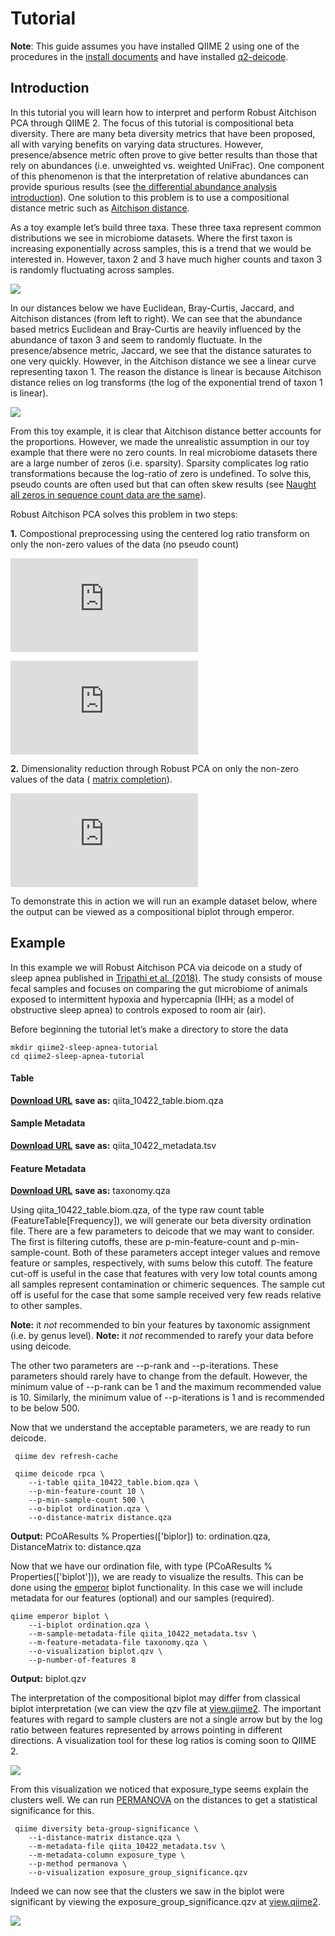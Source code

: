 # Tutorial
 
**Note**: This guide assumes you have installed QIIME 2 using one of the procedures in the [install documents](https://docs.qiime2.org/2019.1/install/) and have installed [q2-deicode](https://library.qiime2.org/plugins/q2-deicode).

## Introduction 

In this tutorial you will learn how to interpret and perform Robust Aitchison PCA through QIIME 2. The focus of this tutorial is compositional beta diversity. There are many beta diversity metrics that have been proposed, all with varying benefits on varying data structures. However, presence/absence metric often prove to give better results than those that rely on abundances (i.e. unweighted vs. weighted UniFrac). One component of this phenomenon is that the interpretation of relative abundances can provide spurious results (see [the differential abundance analysis introduction](https://docs.qiime2.org/2019.1/tutorials/gneiss/)). One solution to this problem is to use a compositional distance metric such as [Aitchison distance](https://en.wikipedia.org/wiki/Aitchison_geometry). 


As a toy example let’s build three taxa. These three taxa represent common distributions we see in microbiome datasets. Where the first taxon is increasing exponentially across samples, this is a trend that we would be interested in. However, taxon 2 and 3 have much higher counts and taxon 3 is randomly fluctuating across samples.  

![](https://cdn1.imggmi.com/uploads/2019/2/5/ed98350fbb7df22df074c3751268ad09-full.png)

In our distances below we have Euclidean, Bray-Curtis, Jaccard, and Aitchison distances (from left to right). We can see that the abundance based metrics Euclidean and Bray-Curtis are heavily influenced by the abundance of taxon 3 and seem to randomly fluctuate. In the presence/absence metric, Jaccard, we see that the distance saturates to one very quickly. However, in the Aitchison distance we see a linear curve representing taxon 1. The reason the distance is linear is because Aitchison distance relies on log transforms (the log of the exponential trend of taxon 1 is linear). 


![](https://cdn1.imggmi.com/uploads/2019/2/5/ccf5feb1e1cfeda1329689abe949a3c7-full.png)

From this toy example, it is clear that Aitchison distance better accounts for the proportions. However, we made the unrealistic assumption in our toy example that there were no zero counts. In real microbiome datasets there are a large number of zeros (i.e. sparsity). Sparsity complicates log ratio transformations because the log-ratio of zero is undefined. To solve this, pseudo counts are often used but that can often skew results (see [Naught all zeros in sequence count data are the same](https://www.biorxiv.org/content/10.1101/477794v1)). 

Robust Aitchison PCA solves this problem in two steps:

**1.** Compostional preprocessing using the centered log ratio transform on only the non-zero values of the data (no pseudo count)

![](https://latex.codecogs.com/gif.latex?rclr%28x%29%20%3D%20%5B%5Clog%5Cfrac%7Bx_%7B1%7D%7D%7Bg_%7Br%7D%28x%29%7D%20%2C%20...%20%2C%20%5Clog%5Cfrac%7Bx_%7BD%7D%7D%7Bg_%7Br%7D%28x%29%7D%5D)

![](https://latex.codecogs.com/gif.latex?g_%7Br%7D%28x%29%20%3D%20%28%5Cprod_%7Bi%20%5Cin%20%5COmega%20_%7Bx%7D%7D%5E%7B%20%7D%20x_%7Bi%7D%29%5E%7B1/%5Cleft%20%7C%20%5COmega%20_%7Bx%7D%20%5Cright%20%7C%7D)

**2.** Dimensionality reduction through Robust PCA on only the non-zero values of the data ( [matrix completion]( https://arxiv.org/pdf/0906.2027.pdf)). 

![](https://latex.codecogs.com/gif.latex?%5Cmin_%7B%5Cboldsymbol%7BU%7D%2C%20%5Cboldsymbol%7BV%7D%7D%20%5C%3B%20%5Cbigg%5Cvert%20%5CLambda%20%5Cleft%28%20%5Cboldsymbol%7BY%7D%20-%20%5Cboldsymbol%7BU%7D%20%5Cboldsymbol%7BS%7D%20%5Cboldsymbol%7BV%7D%5E%7BT%7D%20%5Cright%29%20%5Cbigg%5Cvert%20_%7B2%7D%5E%7B2%7D)

To demonstrate this in action we will run an example dataset below, where the output can be viewed as a compositional biplot through emperor. 

## Example 

In this example we will Robust Aitchison PCA via deicode on a study of sleep apnea published in [Tripathi et al. (2018)](https://msystems.asm.org/content/3/3/e00020-18). The study consists of mouse fecal samples and focuses on comparing the gut microbiome of animals exposed to intermittent hypoxia and hypercapnia (IHH; as a model of obstructive sleep apnea) to controls exposed to room air (air). 

Before beginning the tutorial let’s make a directory to store the data

```shell
mkdir qiime2-sleep-apnea-tutorial
cd qiime2-sleep-apnea-tutorial
```

#### Table
[**Download URL**](https://github.com/biocore/DEICODE/blob/master/ipynb/sleep_apnea/qiime2-sleep-apnea-tutorial/qiita_10422_table.biom.qza)
**save as:** qiita_10422_table.biom.qza 

#### Sample Metadata
[**Download URL**]( https://github.com/biocore/DEICODE/blob/master/ipynb/sleep_apnea/qiime2-sleep-apnea-tutorial/qiita_10422_metadata.tsv)
**save as:** qiita_10422_metadata.tsv

#### Feature Metadata
[**Download URL**]( https://github.com/biocore/DEICODE/blob/master/ipynb/sleep_apnea/qiime2-sleep-apnea-tutorial/taxonomy.qza)
**save as:** taxonomy.qza

Using qiita_10422_table.biom.qza, of the type raw count table (FeatureTable[Frequency]), we will generate our beta diversity ordination file. There are a few parameters to deicode that we may want to consider. The first is filtering cutoffs, these are p-min-feature-count and p-min-sample-count. Both of these parameters accept integer values and remove feature or samples, respectively, with sums below this cutoff. The feature cut-off is useful in the case that features with very low total counts among all samples represent contamination or chimeric sequences. The sample cut off is useful for the case that some sample received very few reads relative to other samples.

**Note:** it _not_ recommended to bin your features by taxonomic assignment (i.e. by genus level). 
**Note:** it _not_ recommended to rarefy your data before using deicode. 

The other two parameters are --p-rank and --p-iterations. These parameters should rarely have to change from the default. However, the minimum value of --p-rank can be 1 and the maximum recommended value is 10. Similarly, the minimum value of --p-iterations is 1 and is recommended to be below 500.  

Now that we understand the acceptable parameters, we are ready to run deicode.  

```shell
 qiime dev refresh-cache
```
```shell
 qiime deicode rpca \
    --i-table qiita_10422_table.biom.qza \
    --p-min-feature-count 10 \
    --p-min-sample-count 500 \
    --o-biplot ordination.qza \
    --o-distance-matrix distance.qza
```
**Output:** PCoAResults % Properties(['biplor]) to: ordination.qza, DistanceMatrix to: distance.qza

Now that we have our ordination file, with type (PCoAResults % Properties(['biplot'])), we are ready to visualize the results. This can be done using the [emperor](https://docs.qiime2.org/2019.1/plugins/available/emperor/) biplot functionality. In this case we will include metadata for our features (optional) and our samples (required). 

```shell
qiime emperor biplot \
    --i-biplot ordination.qza \
    --m-sample-metadata-file qiita_10422_metadata.tsv \
    --m-feature-metadata-file taxonomy.qza \
    --o-visualization biplot.qzv \
    --p-number-of-features 8
```
**Output:** biplot.qzv

The interpretation of the compositional biplot may differ from classical biplot interpretation (we can view the qzv file at [view.qiime2](https://view.qiime2.org). The important features with regard to sample clusters are not a single arrow but by the log ratio between features represented by arrows pointing in different directions. A visualization tool for these log ratios is coming soon to QIIME 2. 

![](https://cdn1.imggmi.com/uploads/2019/2/6/eaf9c58ee3b00949fcd4947333376a03-full.png)

From this visualization we noticed that exposure_type seems explain the clusters well. We can run [PERMANOVA](https://docs.qiime2.org/2019.1/plugins/available/diversity/beta-group-significance/) on the distances to get a statistical significance for this. 

```shell
 qiime diversity beta-group-significance \
    --i-distance-matrix distance.qza \
    --m-metadata-file qiita_10422_metadata.tsv \
    --m-metadata-column exposure_type \
    --p-method permanova \
    --o-visualization exposure_group_significance.qzv
```

Indeed we can now see that the clusters we saw in the biplot were significant by viewing the exposure_group_significance.qzv at [view.qiime2](https://view.qiime2.org).

![](https://cdn1.imggmi.com/uploads/2019/2/6/f38d41bce26d8d7930db270680921130-full.png)
